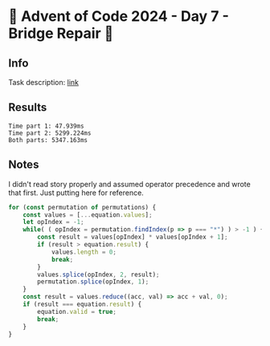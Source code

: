 # 🎄 Advent of Code 2024 - Day 7 - Bridge Repair 🎄

## Info

Task description: [link](https://adventofcode.com/2024/day/7)

## Results

```
Time part 1: 47.939ms
Time part 2: 5299.224ms
Both parts: 5347.163ms
```

## Notes

I didn't read story properly and assumed operator precedence and wrote that first.  Just putting here for reference.

```javascript
for (const permutation of permutations) {
	const values = [...equation.values];
	let opIndex = -1;
	while( ( opIndex = permutation.findIndex(p => p === "*") ) > -1 ) {
		const result = values[opIndex] * values[opIndex + 1];
		if (result > equation.result) {
			values.length = 0;
			break;
		}
		values.splice(opIndex, 2, result);
		permutation.splice(opIndex, 1);
	}
	const result = values.reduce((acc, val) => acc + val, 0);
	if (result === equation.result) {
		equation.valid = true;
		break;
	}
}
```